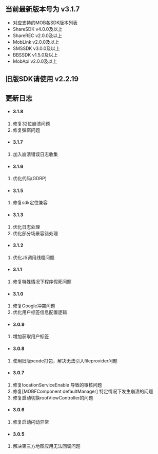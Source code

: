 ## 当前最新版本号为 v3.1.7
* 对应支持的MOB各SDK版本列表
* ShareSDK  v4.0.0及以上
* ShareREC  v2.0.0及以上
* MobLink   v2.0.0及以上
* SMSSDK    v3.0.0及以上
* BBSSDK    v1.5.0及以上
* MobApi    v2.0.0及以上

## 旧版SDK请使用 v2.2.19

## 更新日志
- #### 3.1.8
1. 修复32位崩溃问题
2. 修复弹窗问题

- #### 3.1.7
1. 加入崩溃错误日志收集

- #### 3.1.6
1. 优化代码(GDRP)

- #### 3.1.5
1. 修复sdk定位兼容

- #### 3.1.3
1. 优化日志处理
2. 优化部分场景容错处理

- #### 3.1.2
1. 优化JS调用线程问题

- #### 3.1.1
1. 修复特殊情况下程序假死问题

- #### 3.1.0
1. 修复Google冲突问题
2. 优化用户标签信息配置逻辑

- #### 3.0.9
1. 增加获取用户标签

- #### 3.0.8
1. 使用旧版xcode打包，解决无法引入fileprovider问题

- #### 3.0.7
1.  修复locationServiceEnable 导致的审核问题
2. 修复[MOBFComponent defaultManager] 特定情况下发生崩溃的问题
3. 修复启动切换rootViewController的问题


- #### 3.0.6

1. 修复启动闪动异常

- #### 3.0.5

1. 解决第三方地图应用无法回调问题



